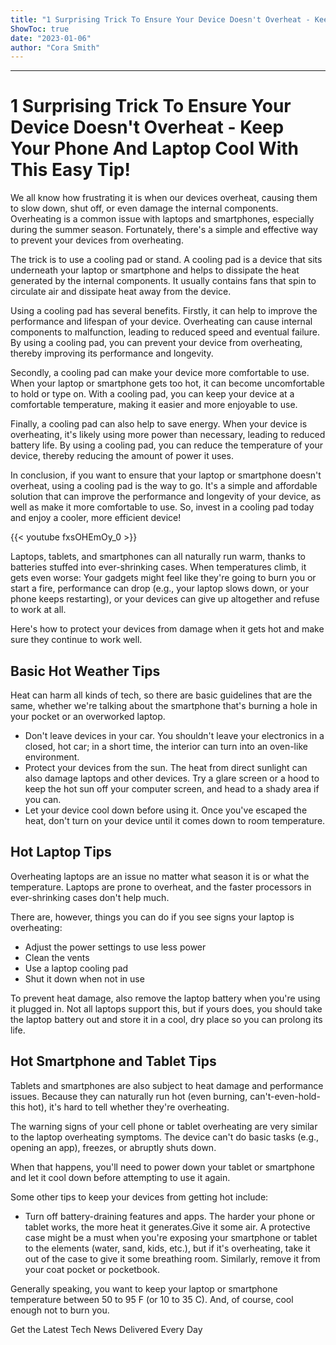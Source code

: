 ```yaml
---
title: "1 Surprising Trick To Ensure Your Device Doesn't Overheat - Keep Your Phone And Laptop Cool With This Easy Tip!"
ShowToc: true 
date: "2023-01-06"
author: "Cora Smith"
---
```

*****
# 1 Surprising Trick To Ensure Your Device Doesn't Overheat - Keep Your Phone And Laptop Cool With This Easy Tip!

We all know how frustrating it is when our devices overheat, causing them to slow down, shut off, or even damage the internal components. Overheating is a common issue with laptops and smartphones, especially during the summer season. Fortunately, there's a simple and effective way to prevent your devices from overheating.

The trick is to use a cooling pad or stand. A cooling pad is a device that sits underneath your laptop or smartphone and helps to dissipate the heat generated by the internal components. It usually contains fans that spin to circulate air and dissipate heat away from the device.

Using a cooling pad has several benefits. Firstly, it can help to improve the performance and lifespan of your device. Overheating can cause internal components to malfunction, leading to reduced speed and eventual failure. By using a cooling pad, you can prevent your device from overheating, thereby improving its performance and longevity.

Secondly, a cooling pad can make your device more comfortable to use. When your laptop or smartphone gets too hot, it can become uncomfortable to hold or type on. With a cooling pad, you can keep your device at a comfortable temperature, making it easier and more enjoyable to use.

Finally, a cooling pad can also help to save energy. When your device is overheating, it's likely using more power than necessary, leading to reduced battery life. By using a cooling pad, you can reduce the temperature of your device, thereby reducing the amount of power it uses.

In conclusion, if you want to ensure that your laptop or smartphone doesn't overheat, using a cooling pad is the way to go. It's a simple and affordable solution that can improve the performance and longevity of your device, as well as make it more comfortable to use. So, invest in a cooling pad today and enjoy a cooler, more efficient device!

{{< youtube fxsOHEmOy_0 >}} 




Laptops, tablets, and smartphones can all naturally run warm, thanks to batteries stuffed into ever-shrinking cases. When temperatures climb, it gets even worse: Your gadgets might feel like they're going to burn you or start a fire, performance can drop (e.g., your laptop slows down, or your phone keeps restarting), or your devices can give up altogether and refuse to work at all.

 

Here's how to protect your devices from damage when it gets hot and make sure they continue to work well.

 
##   Basic Hot Weather Tips  
 

Heat can harm all kinds of tech, so there are basic guidelines that are the same, whether we're talking about the smartphone that's burning a hole in your pocket or an overworked laptop.

 
- Don't leave devices in your car. You shouldn't leave your electronics in a closed, hot car; in a short time, the interior can turn into an oven-like environment.
 - Protect your devices from the sun. The heat from direct sunlight can also damage laptops and other devices. Try a glare screen or a hood to keep the hot sun off your computer screen, and head to a shady area if you can.
 - Let your device cool down before using it. Once you've escaped the heat, don't turn on your device until it comes down to room temperature.

 
##   Hot Laptop Tips  
 

Overheating laptops are an issue no matter what season it is or what the temperature. Laptops are prone to overheat, and the faster processors in ever-shrinking cases don't help much.

 

There are, however, things you can do if you see signs your laptop is overheating:

 
- Adjust the power settings to use less power
 - Clean the vents
 - Use a laptop cooling pad
 - Shut it down when not in use

 



 

To prevent heat damage, also remove the laptop battery when you're using it plugged in. Not all laptops support this, but if yours does, you should take the laptop battery out and store it in a cool, dry place so you can prolong its life.

 
##   Hot Smartphone and Tablet Tips  
 

Tablets and smartphones are also subject to heat damage and performance issues. Because they can naturally run hot (even burning, can't-even-hold-this hot), it's hard to tell whether they're overheating.

 

The warning signs of your cell phone or tablet overheating are very similar to the laptop overheating symptoms. The device can't do basic tasks (e.g., opening an app), freezes, or abruptly shuts down.

 

When that happens, you'll need to power down your tablet or smartphone and let it cool down before attempting to use it again.

 

Some other tips to keep your devices from getting hot include:

 
- Turn off battery-draining features and apps. The harder your phone or tablet works, the more heat it generates.Give it some air. A protective case might be a must when you're exposing your smartphone or tablet to the elements (water, sand, kids, etc.), but if it's overheating, take it out of the case to give it some breathing room. Similarly, remove it from your coat pocket or pocketbook.

 
Generally speaking, you want to keep your laptop or smartphone temperature between 50 to 95 F (or 10 to 35 C). And, of course, cool enough not to burn you.
 

Get the Latest Tech News Delivered Every Day




